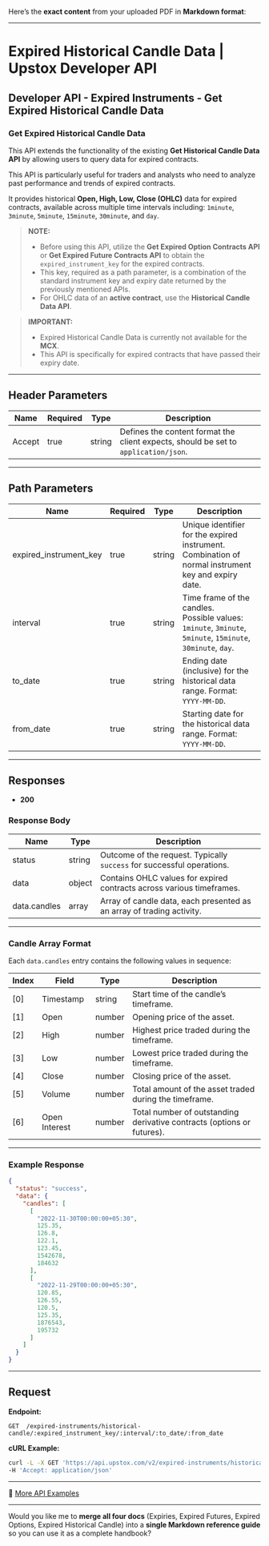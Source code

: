 Here’s the **exact content** from your uploaded PDF in **Markdown format**:

---

# Expired Historical Candle Data | Upstox Developer API

## Developer API - Expired Instruments - Get Expired Historical Candle Data

### Get Expired Historical Candle Data

This API extends the functionality of the existing **Get Historical Candle Data API** by allowing users to query data for expired contracts.

This API is particularly useful for traders and analysts who need to analyze past performance and trends of expired contracts.

It provides historical **Open, High, Low, Close (OHLC)** data for expired contracts, available across multiple time intervals including:
`1minute`, `3minute`, `5minute`, `15minute`, `30minute`, and `day`.

> **NOTE:**
>
> * Before using this API, utilize the **Get Expired Option Contracts API** or **Get Expired Future Contracts API** to obtain the `expired_instrument_key` for the expired contracts.
> * This key, required as a path parameter, is a combination of the standard instrument key and expiry date returned by the previously mentioned APIs.
> * For OHLC data of an **active contract**, use the **Historical Candle Data API**.

> **IMPORTANT:**
>
> * Expired Historical Candle Data is currently not available for the **MCX**.
> * This API is specifically for expired contracts that have passed their expiry date.

---

## Header Parameters

| Name   | Required | Type   | Description                                                                         |
| ------ | -------- | ------ | ----------------------------------------------------------------------------------- |
| Accept | true     | string | Defines the content format the client expects, should be set to `application/json`. |

---

## Path Parameters

| Name                     | Required | Type   | Description                                                                                                    |
| ------------------------ | -------- | ------ | -------------------------------------------------------------------------------------------------------------- |
| expired\_instrument\_key | true     | string | Unique identifier for the expired instrument. Combination of normal instrument key and expiry date.            |
| interval                 | true     | string | Time frame of the candles.<br>Possible values: `1minute`, `3minute`, `5minute`, `15minute`, `30minute`, `day`. |
| to\_date                 | true     | string | Ending date (inclusive) for the historical data range. Format: `YYYY-MM-DD`.                                   |
| from\_date               | true     | string | Starting date for the historical data range. Format: `YYYY-MM-DD`.                                             |

---

## Responses

* **200**

### Response Body

| Name         | Type   | Description                                                            |
| ------------ | ------ | ---------------------------------------------------------------------- |
| status       | string | Outcome of the request. Typically `success` for successful operations. |
| data         | object | Contains OHLC values for expired contracts across various timeframes.  |
| data.candles | array  | Array of candle data, each presented as an array of trading activity.  |

---

### Candle Array Format

Each `data.candles` entry contains the following values in sequence:

| Index | Field         | Type   | Description                                                            |
| ----- | ------------- | ------ | ---------------------------------------------------------------------- |
| \[0]  | Timestamp     | string | Start time of the candle’s timeframe.                                  |
| \[1]  | Open          | number | Opening price of the asset.                                            |
| \[2]  | High          | number | Highest price traded during the timeframe.                             |
| \[3]  | Low           | number | Lowest price traded during the timeframe.                              |
| \[4]  | Close         | number | Closing price of the asset.                                            |
| \[5]  | Volume        | number | Total amount of the asset traded during the timeframe.                 |
| \[6]  | Open Interest | number | Total number of outstanding derivative contracts (options or futures). |

---

### Example Response

```json
{
  "status": "success",
  "data": {
    "candles": [
      [
        "2022-11-30T00:00:00+05:30",
        125.35,
        126.8,
        122.1,
        123.45,
        1542678,
        184632
      ],
      [
        "2022-11-29T00:00:00+05:30",
        120.85,
        126.55,
        120.5,
        125.35,
        1876543,
        195732
      ]
    ]
  }
}
```

---

## Request

**Endpoint:**

```
GET  /expired-instruments/historical-candle/:expired_instrument_key/:interval/:to_date/:from_date
```

**cURL Example:**

```bash
curl -L -X GET 'https://api.upstox.com/v2/expired-instruments/historical-candle/:expired_instrument_key/:interval/:to_date/:from_date' \
-H 'Accept: application/json'
```

---

🔗 [More API Examples](https://upstox.com/developer/api-documentation/example-code/expired-instruments/get-expired-historical-candle-data)

---

Would you like me to **merge all four docs** (Expiries, Expired Futures, Expired Options, Expired Historical Candle) into a **single Markdown reference guide** so you can use it as a complete handbook?
